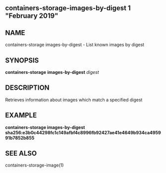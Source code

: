 ## containers-storage-images-by-digest 1 "February 2019"

## NAME
containers-storage images-by-digest - List known images by digest

## SYNOPSIS
**containers-storage** **images-by-digest** *digest*

## DESCRIPTION
Retrieves information about images which match a specified digest

## EXAMPLE
**containers-storage images-by-digest sha256:e3b0c44298fc1c149afbf4c8996fb92427ae41e4649b934ca495991b7852b855**

## SEE ALSO
containers-storage-image(1)
